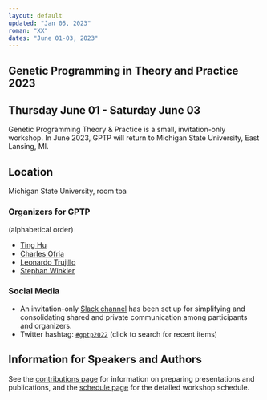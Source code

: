 ```yaml
---
layout: default
updated: "Jan 05, 2023"
roman: "XX"
dates: "June 01-03, 2023"
---
```


<!-- ## GPTP Sandbox 2022 -->
## Genetic Programming in Theory and Practice 2023
## Thursday June 01 - Saturday June 03

Genetic Programming Theory & Practice is a small, invitation-only workshop.
In June 2023, GPTP will return to Michigan State University, East Lansing, MI.
<!-- Fall 2022 will see the premiere of GPTP Sandbox, an online GPTP event dedicated to the work of PhD students working in GP as well as social media activities for promoting genetic programming. -->

<!--
## Important Dates

- **November 17, 2022:** PhD seminar (keynote and presentations by PhD students followed by discussions and feedback)
- **November 18, 2022:** Workshop on social media content for GP (keynote and workshop sessions)
-->

## Location
Michigan State University, room tba

### Organizers for GPTP

(alphabetical order)

- [Ting Hu](https://www.cs.queensu.ca/people/Ting/Hu)
- [Charles Ofria](https://www.egr.msu.edu/people/profile/ofria)
- [Leonardo Trujillo](https://www.researchgate.net/lab/Leonardo-Trujillo-Lab)
- [Stephan Winkler](http://bioinformatics.fh-hagenberg.at/site/index.php?id=36)


### Social Media

- An invitation-only [Slack channel](http://gptp-workshops.slack.com) has been set up for simplifying and consolidating shared and private communication among participants and organizers.
- Twitter hashtag: [`#gptp2022`](https://twitter.com/search?f=tweets&q=%23gptp2022) (click to search for recent items)



## Information for Speakers and Authors

See the [contributions page](contributions.html) for information on preparing presentations and publications, and the [schedule page](schedule.html) for the detailed workshop schedule.

